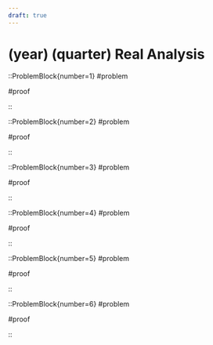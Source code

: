 ```yaml
---
draft: true
---
```


# (year) (quarter) Real Analysis

::ProblemBlock{number=1}
#problem


#proof

::

::ProblemBlock{number=2}
#problem


#proof

::

::ProblemBlock{number=3}
#problem


#proof

::

::ProblemBlock{number=4}
#problem


#proof

::

::ProblemBlock{number=5}
#problem


#proof

::

::ProblemBlock{number=6}
#problem


#proof

::
